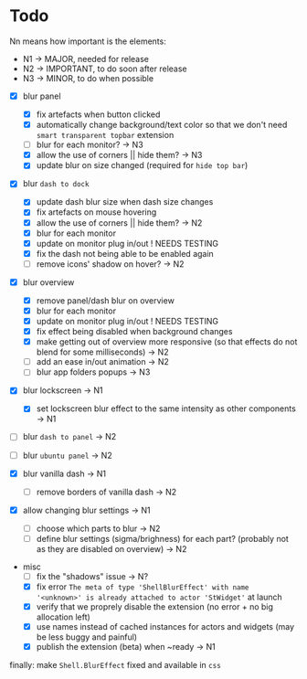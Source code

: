# Todo

Nn means how important is the elements:

- N1 -> MAJOR, needed for release
- N2 -> IMPORTANT, to do soon after release
- N3 -> MINOR, to do when possible

- [x] blur panel
  - [x] fix artefacts when button clicked
  - [x] automatically change background/text color so that we don't need `smart transparent topbar` extension
  - [ ] blur for each monitor?  -> N3
  - [x] allow the use of corners || hide them?  -> N3
  - [x] update blur on size changed (required for `hide top bar`)

- [x] blur `dash to dock`
  - [x] update dash blur size when dash size changes
  - [x] fix artefacts on mouse hovering
  - [x] allow the use of corners || hide them?  -> N2
  - [x] blur for each monitor
  - [x] update on monitor plug in/out ! NEEDS TESTING
  - [x] fix the dash not being able to be enabled again
  - [ ] remove icons' shadow on hover?  -> N2

- [x] blur overview
  - [x] remove panel/dash blur on overview
  - [x] blur for each monitor
  - [x] update on monitor plug in/out ! NEEDS TESTING
  - [x] fix effect being disabled when background changes
  - [x] make getting out of overview more responsive (so that effects do not blend for some milliseconds) -> N2
  - [ ] add an ease in/out animation  -> N2
  - [ ] blur app folders popups -> N3

- [x] blur lockscreen -> N1
  - [x] set lockscreen blur effect to the same intensity as other components  -> N1

- [ ] blur `dash to panel`  -> N2

- [ ] blur `ubuntu panel` -> N2

- [x] blur vanilla dash -> N1
  - [ ] remove borders of vanilla dash  -> N2

- [x] allow changing blur settings  -> N1
  - [ ] choose which parts to blur  -> N2
  - [ ] define blur settings (sigma/brighness) for each part? (probably not as they are disabled on overview)  -> N2

- misc
  - [ ] fix the "shadows" issue -> N?
  - [x] fix error `The meta of type 'ShellBlurEffect' with name '<unknown>' is already attached to actor 'StWidget'` at launch
  - [x] verify that we proprely disable the extension (no error + no big allocation left)
  - [x] use names instead of cached instances for actors and widgets (may be less buggy and painful)
  - [x] publish the extension (beta) when ~ready  -> N1

finally: make `Shell.BlurEffect` fixed and available in `css`

